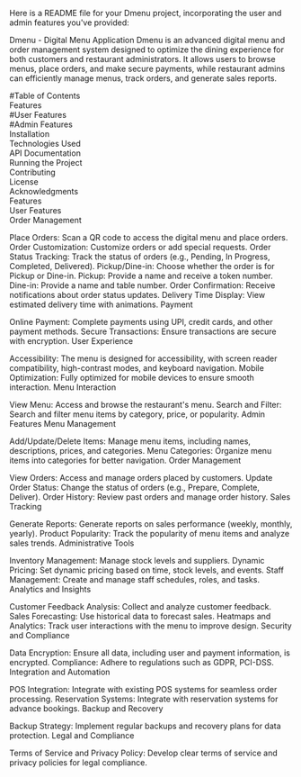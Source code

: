 
Here is a README file for your Dmenu project, incorporating the user and admin features you've provided:

Dmenu - Digital Menu Application
Dmenu is an advanced digital menu and order management system designed to optimize the dining experience for both customers and restaurant administrators. It allows users to browse menus, place orders, and make secure payments, while restaurant admins can efficiently manage menus, track orders, and generate sales reports.

#Table of Contents                                                                                                                                                                                      
Features                                                                                                                                                                                                
  #User Features                                                                                                                                                                                        
  #Admin Features                                                                                                                                                                                       
Installation                                                                                                                                                                                            
Technologies Used                                                                                                                                                                                       
API Documentation                                                                                                                                                                                       
Running the Project                                                                                                                                                                                     
Contributing                                                                                                                                                                                            
License                                                                                                                                                                                                 
Acknowledgments                                                                                                                                                                                         
Features                                                                                                                                                                                                
User Features                                                                                                                                                                                           
Order Management

Place Orders: Scan a QR code to access the digital menu and place orders.
Order Customization: Customize orders or add special requests.
Order Status Tracking: Track the status of orders (e.g., Pending, In Progress, Completed, Delivered).
Pickup/Dine-in: Choose whether the order is for Pickup or Dine-in.
Pickup: Provide a name and receive a token number.
Dine-in: Provide a name and table number.
Order Confirmation: Receive notifications about order status updates.
Delivery Time Display: View estimated delivery time with animations.
Payment

Online Payment: Complete payments using UPI, credit cards, and other payment methods.
Secure Transactions: Ensure transactions are secure with encryption.
User Experience

Accessibility: The menu is designed for accessibility, with screen reader compatibility, high-contrast modes, and keyboard navigation.
Mobile Optimization: Fully optimized for mobile devices to ensure smooth interaction.
Menu Interaction

View Menu: Access and browse the restaurant's menu.
Search and Filter: Search and filter menu items by category, price, or popularity.
Admin Features
Menu Management

Add/Update/Delete Items: Manage menu items, including names, descriptions, prices, and categories.
Menu Categories: Organize menu items into categories for better navigation.
Order Management

View Orders: Access and manage orders placed by customers.
Update Order Status: Change the status of orders (e.g., Prepare, Complete, Deliver).
Order History: Review past orders and manage order history.
Sales Tracking

Generate Reports: Generate reports on sales performance (weekly, monthly, yearly).
Product Popularity: Track the popularity of menu items and analyze sales trends.
Administrative Tools

Inventory Management: Manage stock levels and suppliers.
Dynamic Pricing: Set dynamic pricing based on time, stock levels, and events.
Staff Management: Create and manage staff schedules, roles, and tasks.
Analytics and Insights

Customer Feedback Analysis: Collect and analyze customer feedback.
Sales Forecasting: Use historical data to forecast sales.
Heatmaps and Analytics: Track user interactions with the menu to improve design.
Security and Compliance

Data Encryption: Ensure all data, including user and payment information, is encrypted.
Compliance: Adhere to regulations such as GDPR, PCI-DSS.
Integration and Automation

POS Integration: Integrate with existing POS systems for seamless order processing.
Reservation Systems: Integrate with reservation systems for advance bookings.
Backup and Recovery

Backup Strategy: Implement regular backups and recovery plans for data protection.
Legal and Compliance

Terms of Service and Privacy Policy: Develop clear terms of service and privacy policies for legal compliance.
